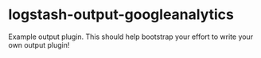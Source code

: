 # logstash-output-googleanalytics
Example output plugin. This should help bootstrap your effort to write your own output plugin!
